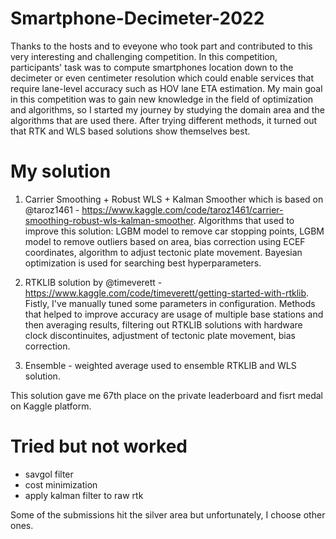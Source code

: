 # Smartphone-Decimeter-2022

Thanks to the hosts and to eveyone who took part and contributed to this very interesting and challenging competition.
In this competition, participants' task was to compute smartphones location down to the decimeter or even centimeter resolution which could enable services that require lane-level accuracy such as HOV lane ETA estimation.
My main goal in this competition was to gain new knowledge in the field of optimization and algorithms, so I started my journey by studying the domain area and the algorithms that are used there. After trying different methods, it turned out that RTK and WLS based solutions show themselves best.

# My solution

1. Carrier Smoothing + Robust WLS + Kalman Smoother which is based on @taroz1461 - https://www.kaggle.com/code/taroz1461/carrier-smoothing-robust-wls-kalman-smoother. Algorithms that used to improve this solution: LGBM model to remove car stopping points, LGBM model to remove outliers based on area, bias correction using ECEF coordinates, algorithm to adjust tectonic plate movement. Bayesian optimization is used for searching best hyperparameters.

2. RTKLIB solution by @timeverett - https://www.kaggle.com/code/timeverett/getting-started-with-rtklib. Fistly, I've manually tuned some parameters in configuration. Methods that helped to improve accuracy are usage of multiple base stations and then averaging results, filtering out RTKLIB solutions with hardware clock discontinuites, adjustment of tectonic plate movement, bias correction.

3. Ensemble - weighted average used to ensemble RTKLIB and WLS solution.

This solution gave me 67th place on the private leaderboard and fisrt medal on Kaggle platform. 

# Tried but not worked

- savgol filter 
- cost minimization 
- apply kalman filter to raw rtk 

Some of the submissions hit the silver area but unfortunately, I choose other ones. 
